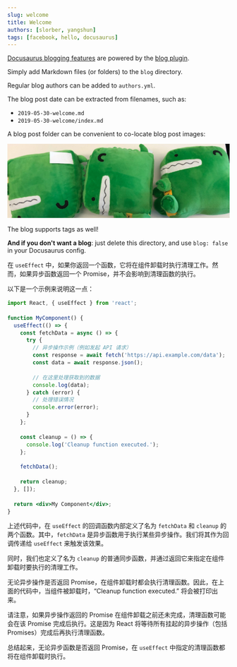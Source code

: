 ```yaml
---
slug: welcome
title: Welcome
authors: [slorber, yangshun]
tags: [facebook, hello, docusaurus]
---
```


<!-- JSX -->



<!-- END JSX -->

[Docusaurus blogging features](https://docusaurus.io/docs/blog) are powered by the [blog plugin](https://docusaurus.io/docs/api/plugins/@docusaurus/plugin-content-blog).

Simply add Markdown files (or folders) to the `blog` directory.

Regular blog authors can be added to `authors.yml`.

The blog post date can be extracted from filenames, such as:

- `2019-05-30-welcome.md`
- `2019-05-30-welcome/index.md`

A blog post folder can be convenient to co-locate blog post images:

![Docusaurus Plushie](./docusaurus-plushie-banner.jpeg)

The blog supports tags as well!

**And if you don't want a blog**: just delete this directory, and use `blog: false` in your Docusaurus config.


在 `useEffect` 中，如果你返回一个函数，它将在组件卸载时执行清理工作。然而，如果异步函数返回一个 Promise，并不会影响到清理函数的执行。

以下是一个示例来说明这一点：

```jsx
import React, { useEffect } from 'react';

function MyComponent() {
  useEffect(() => {
    const fetchData = async () => {
      try {
        // 异步操作示例（例如发起 API 请求）
        const response = await fetch('https://api.example.com/data');
        const data = await response.json();
        
        // 在这里处理获取到的数据
        console.log(data);
      } catch (error) {
        // 处理错误情况
        console.error(error);
      }
    };

    const cleanup = () => {
      console.log('Cleanup function executed.');
    };

    fetchData();

    return cleanup;
  }, []);

  return <div>My Component</div>;
}
```

上述代码中，在 `useEffect` 的回调函数内部定义了名为 `fetchData` 和 `cleanup` 的两个函数。其中，`fetchData` 是异步函数用于执行某些异步操作。我们将其作为回调传递给 `useEffect` 来触发该效果。

同时，我们也定义了名为 `cleanup` 的普通同步函数，并通过返回它来指定在组件卸载时要执行的清理工作。

无论异步操作是否返回 Promise，在组件卸载时都会执行清理函数。因此，在上面的代码中，当组件被卸载时，“Cleanup function executed.” 将会被打印出来。

请注意，如果异步操作返回的 Promise 在组件卸载之前还未完成，清理函数可能会在该 Promise 完成后执行。这是因为 React 将等待所有挂起的异步操作（包括 Promises）完成后再执行清理函数。

总结起来，无论异步函数是否返回 Promise，在 `useEffect` 中指定的清理函数都将在组件卸载时执行。
